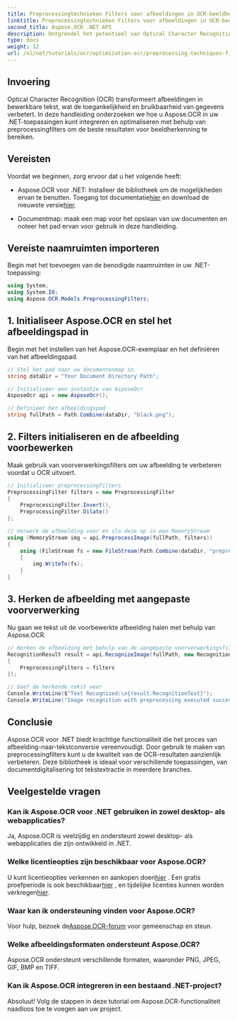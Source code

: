 ```yaml
---
title: Preprocessingtechnieken Filters voor afbeeldingen in OCR-beeldherkenning
linktitle: Preprocessingtechnieken Filters voor afbeeldingen in OCR-beeldherkenning
second_title: Aspose.OCR .NET API
description: Ontgrendel het potentieel van Optical Character Recognition (OCR) in uw .NET-toepassingen met Aspose.OCR. Deze handleiding biedt een stapsgewijze aanpak voor het implementeren van OCR met behulp van preprocessingfilters.
type: docs
weight: 12
url: /nl/net/tutorials/ocr/optimization-ocr/preprocessing-techniques-filters-for-image/
---
```

## Invoering

Optical Character Recognition (OCR) transformeert afbeeldingen in bewerkbare tekst, wat de toegankelijkheid en bruikbaarheid van gegevens verbetert. In deze handleiding onderzoeken we hoe u Aspose.OCR in uw .NET-toepassingen kunt integreren en optimaliseren met behulp van preprocessingfilters om de beste resultaten voor beeldherkenning te bereiken.

## Vereisten

Voordat we beginnen, zorg ervoor dat u het volgende heeft:

-  Aspose.OCR voor .NET: Installeer de bibliotheek om de mogelijkheden ervan te benutten. Toegang tot documentatie[hier](https://reference.aspose.com/ocr/net/) en download de nieuwste versie[hier](https://releases.aspose.com/ocr/net/).

- Documentmap: maak een map voor het opslaan van uw documenten en noteer het pad ervan voor gebruik in deze handleiding.

## Vereiste naamruimten importeren

Begin met het toevoegen van de benodigde naamruimten in uw .NET-toepassing:

```csharp
using System;
using System.IO;
using Aspose.OCR.Models.PreprocessingFilters;
```

## 1. Initialiseer Aspose.OCR en stel het afbeeldingspad in

Begin met het instellen van het Aspose.OCR-exemplaar en het definiëren van het afbeeldingspad.

```csharp
// Stel het pad naar uw documentenmap in.
string dataDir = "Your Document Directory Path";

// Initialiseer een instantie van AsposeOcr
AsposeOcr api = new AsposeOcr();

// Definieer het afbeeldingspad
string fullPath = Path.Combine(dataDir, "black.png");
```

## 2. Filters initialiseren en de afbeelding voorbewerken

Maak gebruik van voorverwerkingsfilters om uw afbeelding te verbeteren voordat u OCR uitvoert.

```csharp
// Initialiseer preprocessingfilters
PreprocessingFilter filters = new PreprocessingFilter
{
    PreprocessingFilter.Invert(),
    PreprocessingFilter.Dilate()
};

// Verwerk de afbeelding voor en sla deze op in een MemoryStream
using (MemoryStream img = api.PreprocessImage(fullPath, filters))
{
    using (FileStream fs = new FileStream(Path.Combine(dataDir, "preprocessed.png"), FileMode.Create))
    {
        img.WriteTo(fs);
    }
}
```

## 3. Herken de afbeelding met aangepaste voorverwerking

Nu gaan we tekst uit de voorbewerkte afbeelding halen met behulp van Aspose.OCR.

```csharp
// Herken de afbeelding met behulp van de aangepaste voorverwerkingsfilters
RecognitionResult result = api.RecognizeImage(fullPath, new RecognitionSettings
{
    PreprocessingFilters = filters
});

// Geef de herkende tekst weer
Console.WriteLine($"Text Recognized:\n{result.RecognitionText}");
Console.WriteLine("Image recognition with preprocessing executed successfully.");
```

## Conclusie

Aspose.OCR voor .NET biedt krachtige functionaliteit die het proces van afbeelding-naar-tekstconversie vereenvoudigt. Door gebruik te maken van preprocessingfilters kunt u de kwaliteit van de OCR-resultaten aanzienlijk verbeteren. Deze bibliotheek is ideaal voor verschillende toepassingen, van documentdigitalisering tot tekstextractie in meerdere branches.

## Veelgestelde vragen

### Kan ik Aspose.OCR voor .NET gebruiken in zowel desktop- als webapplicaties?  
Ja, Aspose.OCR is veelzijdig en ondersteunt zowel desktop- als webapplicaties die zijn ontwikkeld in .NET.

### Welke licentieopties zijn beschikbaar voor Aspose.OCR?  
 U kunt licentieopties verkennen en aankopen doen[hier](https://purchase.conholdate.com/buy) . Een gratis proefperiode is ook beschikbaar[hier](https://releases.aspose.com/) , en tijdelijke licenties kunnen worden verkregen[hier](https://purchase.conholdate.com/temporary-license/).

### Waar kan ik ondersteuning vinden voor Aspose.OCR?  
Voor hulp, bezoek de[Aspose.OCR-forum](https://forum.aspose.com/c/ocr/16) voor gemeenschap en steun.

### Welke afbeeldingsformaten ondersteunt Aspose.OCR?  
Aspose.OCR ondersteunt verschillende formaten, waaronder PNG, JPEG, GIF, BMP en TIFF.

### Kan ik Aspose.OCR integreren in een bestaand .NET-project?  
Absoluut! Volg de stappen in deze tutorial om Aspose.OCR-functionaliteit naadloos toe te voegen aan uw project.